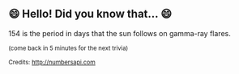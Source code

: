 ## 😄 Hello! Did you know that... 😄
154 is the period in days that the sun follows on gamma-ray flares.

<sup>(come back in 5 minutes for the next trivia)</sup>


<sup>Credits: http://numbersapi.com</sup>
